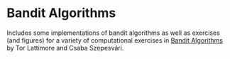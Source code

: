 # Bandit Algorithms
Includes some implementations of bandit algorithms as well as exercises (and figures) for a variety of computational exercises in [Bandit Algorithms](https://tor-lattimore.com/downloads/book/book.pdf)
by Tor Lattimore and Csaba Szepesvári.
